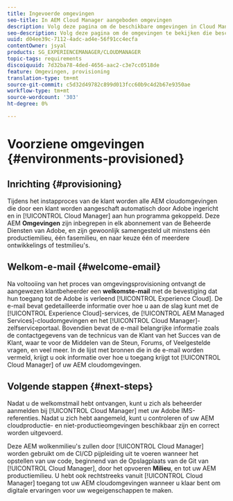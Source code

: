 ```yaml
---
title: Ingevoerde omgevingen
seo-title: In AEM Cloud Manager aangeboden omgevingen
description: Volg deze pagina om de beschikbare omgevingen in Cloud Manager weer te geven
seo-description: Volg deze pagina om de omgevingen te bekijken die beschikbaar zijn in AEM Cloud Manager.
uuid: d04ee39c-7112-4adc-ad4e-56f91cc4ecfa
contentOwner: jsyal
products: SG_EXPERIENCEMANAGER/CLOUDMANAGER
topic-tags: requirements
discoiquuid: 7d32ba78-4ded-4656-aac2-c3e7cc0518de
feature: Omgevingen, provisioning
translation-type: tm+mt
source-git-commit: c5d32d49782c899d013fcc60b9c4d2b67e9350ae
workflow-type: tm+mt
source-wordcount: '303'
ht-degree: 0%

---
```



# Voorziene omgevingen {#environments-provisioned}

## Inrichting {#provisioning}

Tijdens het instapproces van de klant worden alle AEM cloudomgevingen die door een klant worden aangeschaft automatisch door Adobe ingericht en in [!UICONTROL Cloud Manager] aan hun programma gekoppeld. Deze AEM **Omgevingen** zijn inbegrepen in elk abonnement van de Beheerde Diensten van Adobe, en zijn gewoonlijk samengesteld uit minstens één productiemilieu, één fasemilieu, en naar keuze één of meerdere ontwikkelings of testmilieu&#39;s.

## Welkom-e-mail {#welcome-email}

Na voltooiing van het proces van omgevingsprovisioning ontvangt de aangewezen klantbeheerder een **welkomste-mail** met de bevestiging dat hun toegang tot de Adobe is verleend [!UICONTROL Experience Cloud]. De e-mail bevat gedetailleerde informatie over hoe u aan de slag kunt met de [!UICONTROL Experience Cloud]-services, de [!UICONTROL AEM Managed Services]-cloudomgevingen en het [!UICONTROL Cloud Manager]-zelfserviceportaal. Bovendien bevat de e-mail belangrijke informatie zoals de contactgegevens van de technicus van de Klant van het Succes van de Klant, waar te voor de Middelen van de Steun, Forums, of Veelgestelde vragen, en veel meer. In de lijst met bronnen die in de e-mail worden vermeld, krijgt u ook informatie over hoe u toegang krijgt tot [!UICONTROL Cloud Manager] of uw AEM cloudomgevingen.

## Volgende stappen {#next-steps}

Nadat u de welkomstmail hebt ontvangen, kunt u zich als beheerder aanmelden bij [!UICONTROL Cloud Manager] met uw Adobe IMS-referenties. Nadat u zich hebt aangemeld, kunt u controleren of uw AEM cloudproductie- en niet-productieomgevingen beschikbaar zijn en correct worden uitgevoerd.

Deze AEM wolkenmilieu&#39;s zullen door [!UICONTROL Cloud Manager] worden gebruikt om de CI/CD pijpleiding uit te voeren wanneer het opstellen van uw code, beginnend van de Opslagplaats van de Git van [!UICONTROL Cloud Manager], door het opvoeren **Milieu**, en tot uw AEM productiemilieu. U hebt ook rechtstreeks vanuit [!UICONTROL Cloud Manager] toegang tot uw AEM cloudomgevingen wanneer u klaar bent om digitale ervaringen voor uw wegeigenschappen te maken.
